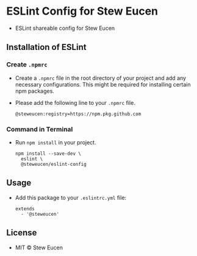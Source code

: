 # ESLint Config for Stew Eucen

* ESLint shareable config for Stew Eucen

## Installation of ESLint

### Create `.npmrc`

* Create a `.npmrc` file in the root directory of your project and add any necessary configurations. This might be required for installing certain npm packages.

* Please add the following line to your `.npmrc` file.

  ```
  @steweucen:registry=https://npm.pkg.github.com
  ```

### Command in Terminal

* Run `npm install` in your project.

  ```
  npm install --save-dev \
    eslint \
    @steweucen/eslint-config
  ```

## Usage

* Add this package to your `.eslintrc.yml` file:

  ```
  extends
    - '@steweucen'
  ```

## License

* MIT © Stew Eucen
